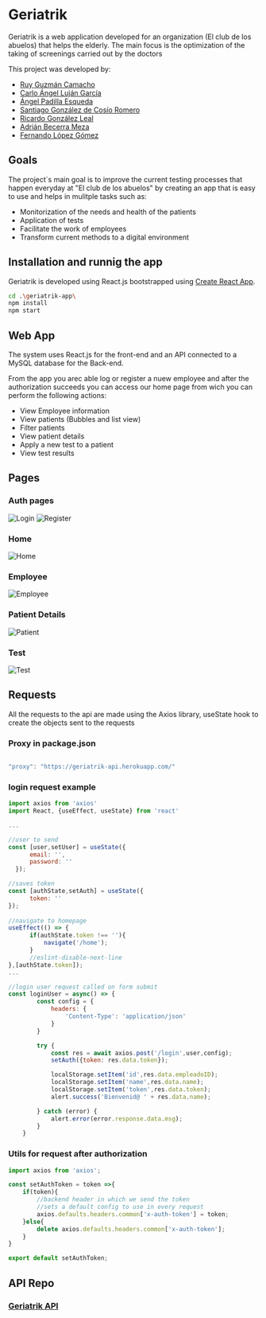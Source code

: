 # Geriatrik
Geriatrik is a web application developed for an organization (El club de los abuelos) that helps the elderly. The main focus is the optimization of the taking of screenings carried out by the doctors

This project was developed by:

- [Ruy Guzmán Camacho](https://github.com/Ruy-GC)
- [Carlo Ángel Luján García](https://github.com/CarloLj)
- [Ángel Padilla Esqueda](https://github.com/Int-Angel)
- [Santiago González de Cosío Romero](https://github.com/sant-gdc)
- [Ricardo González Leal](https://github.com/RicardoGLeal)
- [Adrián Becerra Meza](https://github.com/AdrianBecerra411)
- [Fernando López Gómez](https://github.com/fernandolpz-A01639715)


## Goals
The project´s main goal is to improve the current testing processes that happen everyday at "El club de los abuelos" by creating an app that is easy to use and helps in mulitple tasks such as:

- Monitorization of the needs and health of the patients
- Application of tests 
- Facilitate the work of employees
- Transform current methods to a digital environment

## Installation and runnig the app 

Geriatrik is developed using React.js bootstrapped using [Create React App](https://github.com/facebook/create-react-app).

``` bash
cd .\geriatrik-app\ 
npm install
npm start
```

## Web App
The system uses React.js for the front-end and an API connected to a MySQL database for the Back-end. 

From the app you arec able log or register a nuew employee and after the authorization succeeds you can access our home page from wich you can perform the following actions:

- View Employee information
- View patients (Bubbles and list view)
- Filter patients
- View patient details
- Apply a new test to a patient
- View test results

## Pages

### Auth pages
![Login](https://user-images.githubusercontent.com/78626154/167273717-16820b5c-6653-4ae1-a177-156e2da898e6.png)
![Register](https://user-images.githubusercontent.com/78626154/167273733-ffd9af88-2fef-4191-90e7-01f007a9e756.png)

### Home
![Home](https://user-images.githubusercontent.com/78626154/167273769-deffe78b-8a97-4302-aa46-df8ae29a8731.png)

### Employee
![Employee](https://user-images.githubusercontent.com/78626154/167273806-9c8ad43a-1f4c-47da-95b5-7ef6ae3dbb12.png)

### Patient Details
![Patient](https://user-images.githubusercontent.com/78626154/167273816-e8f521cf-3602-4e76-86c6-b2f69dc3fd4b.png)

### Test
![Test](https://user-images.githubusercontent.com/78626154/167273830-07257422-3f18-4cbc-a0fb-5ae89f1818fe.png)

## Requests
All the requests to the api are made using the Axios library, useState hook to create the objects sent to the requests

### Proxy in package.json

``` javascript

"proxy": "https://geriatrik-api.herokuapp.com/"

``` 


### login request example

``` javascript
import axios from 'axios'
import React, {useEffect, useState} from 'react'

...

//user to send
const [user,setUser] = useState({
      email: '',
      password: ''
  });

//saves token
const [authState,setAuth] = useState({
      token: ''
});
  
//navigate to homepage
useEffect(() => {
      if(authState.token !== ''){
          navigate('/home');
      }
      //eslint-disable-next-line
},[authState.token]);
...

//login user request called on form submit
const loginUser = async() => {
        const config = {
            headers: {
                'Content-Type': 'application/json'
            }
        }

        try {
            const res = await axios.post('/login',user,config);
            setAuth({token: res.data.token});

            localStorage.setItem('id',res.data.empleadoID);
            localStorage.setItem('name',res.data.name);
            localStorage.setItem('token',res.data.token);
            alert.success('Bienvenid@ ' + res.data.name);

        } catch (error) {
            alert.error(error.response.data.msg);
        }
    }

```

### Utils for request after authorization

``` javascript
import axios from 'axios';

const setAuthToken = token =>{
    if(token){
        //backend header in which we send the token
        //sets a default config to use in every request
        axios.defaults.headers.common['x-auth-token'] = token;
    }else{
        delete axios.defaults.headers.common['x-auth-token'];
    }
}

export default setAuthToken;
```
## API Repo

### [Geriatrik API](https://github.com/CarloLj/Geriatrik-API)
